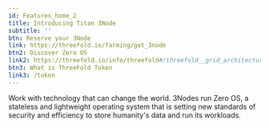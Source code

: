 ```yaml
---
id: Features_home_2
title: Introducing Titan 3Node
subtitle: ''
btn: Reserve your 3Node
link: https://threefold.io/farming/get_3node
btn2: Discover Zero OS
link2: https://threefold.io/info/threefold#/threefold__grid_architecture?id=zero-os
btn3: What is ThreeFold Token
link3: /token
---
```

Work with technology that can change the world. 3Nodes run Zero OS, a stateless and lightweight operating system that is setting new standards of security and efficiency to store humanity's data and run its workloads.
